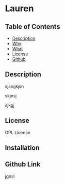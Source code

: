 

# Lauren

## Table of Contents

- [Description](#description)
- [Why](#what)
- [What](#what)
- [License](#license)
- [Github](#github)

## Description

sjsngkjsn

skjnsj

sjkgj

## License 

GPL License

## Installation

## Github Link

jgnsl